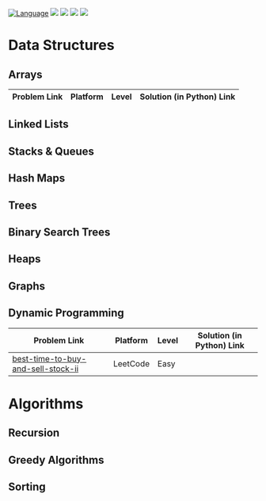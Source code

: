 [![Language](https://img.shields.io/badge/python-3.8-blue.svg)](https://www.python.org)
![](https://img.shields.io/github/issues/akashsonowal/coding-with-akash?style=plastic)
![](https://img.shields.io/github/forks/akashsonowal/coding-with-akash)
![](https://img.shields.io/github/stars/akashsonowal/coding-with-akash)
![](https://img.shields.io/github/license/akashsonowal/coding-with-akash)

# Data Structures

## Arrays
| Problem Link | Platform | Level | Solution (in Python) Link |
| --- | --- | --- | --- |

## Linked Lists


## Stacks & Queues

## Hash Maps

## Trees

## Binary Search Trees

## Heaps

## Graphs

## Dynamic Programming
| Problem Link | Platform | Level | Solution (in Python) Link |
| --- | --- | --- | --- |
| [best-time-to-buy-and-sell-stock-ii](https://leetcode.com/problems/best-time-to-buy-and-sell-stock-ii/) | LeetCode | Easy | |


# Algorithms

## Recursion

## Greedy Algorithms



## Sorting



